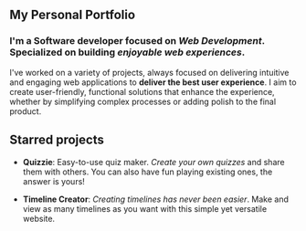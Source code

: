 ## My Personal Portfolio

### I'm a Software developer focused on *Web Development*. Specialized on building *enjoyable web experiences*.

I've worked on a variety of projects, always focused on delivering intuitive and engaging web applications to **deliver the best user experience**. I aim to create user-friendly, functional solutions that enhance the experience, whether by simplifying complex processes or adding polish to the final product.

## Starred projects

-  **Quizzie**:
	Easy-to-use quiz maker. *Create your own quizzes* and share them with others. You can also have fun playing existing ones, the answer is yours!
	
-  **Timeline Creator**:
	*Creating timelines has never been easier*. Make and view as many timelines as you want with this simple yet versatile website.